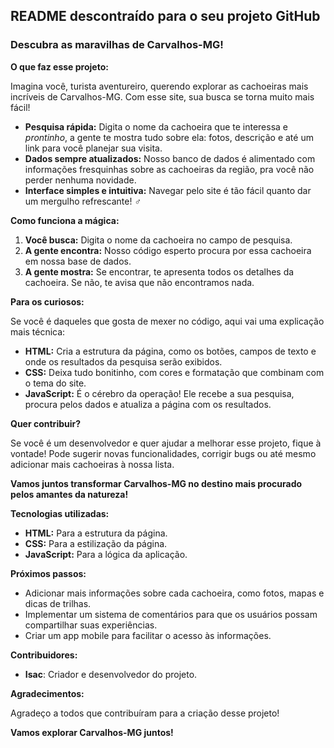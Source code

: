 ## **README descontraído para o seu projeto GitHub**

### **Descubra as maravilhas de Carvalhos-MG!** ️

**O que faz esse projeto:**

Imagina você, turista aventureiro, querendo explorar as cachoeiras mais incríveis de Carvalhos-MG. Com esse site, sua busca se torna muito mais fácil! 

* **Pesquisa rápida:** Digita o nome da cachoeira que te interessa e *prontinho*, a gente te mostra tudo sobre ela: fotos, descrição e até um link para você planejar sua visita. 
* **Dados sempre atualizados:** Nosso banco de dados é alimentado com informações fresquinhas sobre as cachoeiras da região, pra você não perder nenhuma novidade.
* **Interface simples e intuitiva:** Navegar pelo site é tão fácil quanto dar um mergulho refrescante! ‍♂️

**Como funciona a mágica:**

1. **Você busca:** Digita o nome da cachoeira no campo de pesquisa.
2. **A gente encontra:** Nosso código esperto procura por essa cachoeira em nossa base de dados.
3. **A gente mostra:** Se encontrar, te apresenta todos os detalhes da cachoeira. Se não, te avisa que não encontramos nada.

**Para os curiosos:**

Se você é daqueles que gosta de mexer no código, aqui vai uma explicação mais técnica:

* **HTML:** Cria a estrutura da página, como os botões, campos de texto e onde os resultados da pesquisa serão exibidos.
* **CSS:** Deixa tudo bonitinho, com cores e formatação que combinam com o tema do site.
* **JavaScript:** É o cérebro da operação! Ele recebe a sua pesquisa, procura pelos dados e atualiza a página com os resultados.

**Quer contribuir?**

Se você é um desenvolvedor e quer ajudar a melhorar esse projeto, fique à vontade! Pode sugerir novas funcionalidades, corrigir bugs ou até mesmo adicionar mais cachoeiras à nossa lista. 

**Vamos juntos transformar Carvalhos-MG no destino mais procurado pelos amantes da natureza!** 

**Tecnologias utilizadas:**

* **HTML:** Para a estrutura da página.
* **CSS:** Para a estilização da página.
* **JavaScript:** Para a lógica da aplicação.

**Próximos passos:**

* Adicionar mais informações sobre cada cachoeira, como fotos, mapas e dicas de trilhas.
* Implementar um sistema de comentários para que os usuários possam compartilhar suas experiências.
* Criar um app mobile para facilitar o acesso às informações.

**Contribuidores:**

* **Isac**: Criador e desenvolvedor do projeto.

**Agradecimentos:**

Agradeço a todos que contribuíram para a criação desse projeto! 

**Vamos explorar Carvalhos-MG juntos!** 
